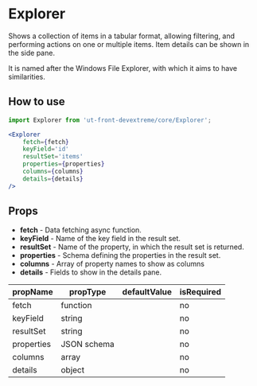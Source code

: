 # Explorer

Shows a collection of items in a tabular format,
allowing filtering, and performing actions on one or multiple items.
Item details can be shown in the side pane.

It is named after the Windows File Explorer, with which it
aims to have similarities.

## How to use

```jsx
import Explorer from 'ut-front-devextreme/core/Explorer';

<Explorer
    fetch={fetch}
    keyField='id'
    resultSet='items'
    properties={properties}
    columns={columns}
    details={details}
/>
```

## Props

- **fetch** - Data fetching async function.
- **keyField** - Name of the key field in the result set.
- **resultSet** - Name of the property, in which the result set
  is returned.
- **properties** - Schema defining the properties in the result set.
- **columns** - Array of property names to show as columns
- **details** - Fields to show in the details pane.

| propName  | propType    | defaultValue | isRequired |
| --------- | --------    | ------------ | ---------- |
| fetch     | function    |              | no         |
| keyField  | string      |              | no         |
| resultSet | string      |              | no         |
| properties| JSON schema |              | no         |
| columns   | array       |              | no         |
| details   | object      |              | no         |
